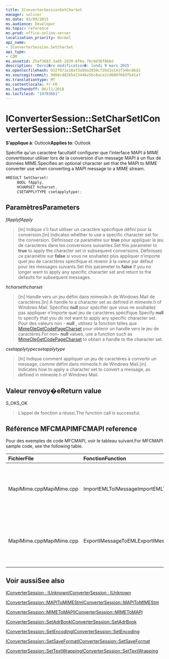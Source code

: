 ```yaml
---
title: IConverterSessionSetCharSet
manager: soliver
ms.date: 03/09/2015
ms.audience: Developer
ms.topic: reference
ms.prod: office-online-server
localization_priority: Normal
api_name:
- IConverterSession.SetCharSet
api_type:
- COM
ms.assetid: 25af3683-3a65-2d39-6f6e-76c8d36f866d
description: 'Derni�re modification�: lundi 9 mars 2015'
ms.openlocfilehash: 032f071e18af3a89a2850cf2bd1e141f34bc86d2
ms.sourcegitcommit: 9d60cd82b5413446e5bc8ace2cd689f683fb41a7
ms.translationtype: MT
ms.contentlocale: fr-FR
ms.lasthandoff: 06/11/2018
ms.locfileid: "19783661"
---
```

# <a name="iconvertersessionsetcharset"></a><span data-ttu-id="79e78-103">IConverterSession::SetCharSet</span><span class="sxs-lookup"><span data-stu-id="79e78-103">IConverterSession::SetCharSet</span></span>

  
  
<span data-ttu-id="79e78-104">**S’applique à**: Outlook</span><span class="sxs-lookup"><span data-stu-id="79e78-104">**Applies to**: Outlook</span></span> 
  
<span data-ttu-id="79e78-105">Spécifie qu'un caractère facultatif configurer que l’interface MAPI à MIME convertisseur utiliser lors de la conversion d’un message MAPI à un flux de données MIME.</span><span class="sxs-lookup"><span data-stu-id="79e78-105">Specifies an optional character set that the MAPI to MIME converter use when converting a MAPI message to a MIME stream.</span></span>
  
```cpp
HRESULT SetCharset( 
     BOOL fApply, 
     HCHARSET hcharset, 
     CSETAPPLYTYPE csetapplytype); 
```

## <a name="parameters"></a><span data-ttu-id="79e78-106">Paramètres</span><span class="sxs-lookup"><span data-stu-id="79e78-106">Parameters</span></span>

 <span data-ttu-id="79e78-107">_fApply_</span><span class="sxs-lookup"><span data-stu-id="79e78-107">_fApply_</span></span>
  
> <span data-ttu-id="79e78-108">[in] Indique s’il faut utiliser un caractère spécifique défini pour la conversion.</span><span class="sxs-lookup"><span data-stu-id="79e78-108">[in] Indicates whether to use a specific character set for the conversion.</span></span> <span data-ttu-id="79e78-109">Définissez ce paramètre sur **true** pour appliquer le jeu de caractères dans les conversions suivantes.</span><span class="sxs-lookup"><span data-stu-id="79e78-109">Set this parameter to **true** to apply the character set in subsequent conversions.</span></span> <span data-ttu-id="79e78-110">Définissez ce paramètre sur **false** si vous ne souhaitez plus appliquer n’importe quel jeu de caractères spécifique et revenir à la valeur par défaut pour les messages suivants.</span><span class="sxs-lookup"><span data-stu-id="79e78-110">Set this parameter to **false** if you no longer want to apply any specific character set and return to the defaults for subsequent messages.</span></span> 
    
 <span data-ttu-id="79e78-111">_hcharset_</span><span class="sxs-lookup"><span data-stu-id="79e78-111">_hcharset_</span></span>
  
> <span data-ttu-id="79e78-112">[in] Handle vers un jeu défini dans mimeole.h de Windows Mail de caractères.</span><span class="sxs-lookup"><span data-stu-id="79e78-112">[in] A handle to a character set as defined in mimeole.h of Windows Mail.</span></span> <span data-ttu-id="79e78-113">Spécifiez **null** pour spécifier que vous ne souhaitez pas appliquer n’importe quel jeu de caractères spécifique.</span><span class="sxs-lookup"><span data-stu-id="79e78-113">Specify **null** to specify that you do not want to apply any specific character set.</span></span> <span data-ttu-id="79e78-114">Pour des valeurs non - **null** , utilisez la fonction telles que [MimeOleGetCodePageCharset](http://msdn.microsoft.com/en-us/library/ms714746%28VS.85%29.aspx) pour obtenir un handle vers le jeu de caractères.</span><span class="sxs-lookup"><span data-stu-id="79e78-114">For non- **null** values, use a function such as [MimeOleGetCodePageCharset](http://msdn.microsoft.com/en-us/library/ms714746%28VS.85%29.aspx) to obtain a handle to the character set.</span></span> 
    
 <span data-ttu-id="79e78-115">_csetapplytype_</span><span class="sxs-lookup"><span data-stu-id="79e78-115">_csetapplytype_</span></span>
  
> <span data-ttu-id="79e78-116">[in] Indique comment appliquer un jeu de caractères à convertir un message, comme défini dans mimeole.h de Windows Mail.</span><span class="sxs-lookup"><span data-stu-id="79e78-116">[in] Indicates how to apply a character set to convert a message, as defined in mimeole.h of Windows Mail.</span></span>
    
## <a name="return-value"></a><span data-ttu-id="79e78-117">Valeur renvoy�e</span><span class="sxs-lookup"><span data-stu-id="79e78-117">Return value</span></span>

<span data-ttu-id="79e78-118">S_OK</span><span class="sxs-lookup"><span data-stu-id="79e78-118">S_OK</span></span>
  
> <span data-ttu-id="79e78-119">L’appel de fonction a réussi.</span><span class="sxs-lookup"><span data-stu-id="79e78-119">The function call is successful.</span></span>
    
## <a name="mfcmapi-reference"></a><span data-ttu-id="79e78-120">Référence MFCMAPI</span><span class="sxs-lookup"><span data-stu-id="79e78-120">MFCMAPI reference</span></span>

<span data-ttu-id="79e78-121">Pour des exemples de code MFCMAPI, voir le tableau suivant.</span><span class="sxs-lookup"><span data-stu-id="79e78-121">For MFCMAPI sample code, see the following table.</span></span>
  
|<span data-ttu-id="79e78-122">**Fichier**</span><span class="sxs-lookup"><span data-stu-id="79e78-122">**File**</span></span>|<span data-ttu-id="79e78-123">**Fonction**</span><span class="sxs-lookup"><span data-stu-id="79e78-123">**Function**</span></span>|<span data-ttu-id="79e78-124">**Commentaire**</span><span class="sxs-lookup"><span data-stu-id="79e78-124">**Comment**</span></span>|
|:-----|:-----|:-----|
|<span data-ttu-id="79e78-125">MapiMime.cpp</span><span class="sxs-lookup"><span data-stu-id="79e78-125">MapiMime.cpp</span></span>  <br/> |<span data-ttu-id="79e78-126">ImportEMLToIMessage</span><span class="sxs-lookup"><span data-stu-id="79e78-126">ImportEMLToIMessage</span></span>  <br/> |<span data-ttu-id="79e78-127">MFCMAPI utilise MimeToMAPI pour convertir un fichier EML à un message MAPI.</span><span class="sxs-lookup"><span data-stu-id="79e78-127">MFCMAPI uses MimeToMAPI to convert an EML file to a MAPI message.</span></span>  <br/> |
|<span data-ttu-id="79e78-128">MapiMime.cpp</span><span class="sxs-lookup"><span data-stu-id="79e78-128">MapiMime.cpp</span></span>  <br/> |<span data-ttu-id="79e78-129">ExportIMessageToEML</span><span class="sxs-lookup"><span data-stu-id="79e78-129">ExportIMessageToEML</span></span>  <br/> |<span data-ttu-id="79e78-130">MFCMAPI utilise MAPIToMIMEStm pour convertir un message MAPI dans un fichier EML.</span><span class="sxs-lookup"><span data-stu-id="79e78-130">MFCMAPI uses MAPIToMIMEStm to convert a MAPI message to an EML file.</span></span>  <br/> |
   
## <a name="see-also"></a><span data-ttu-id="79e78-131">Voir aussi</span><span class="sxs-lookup"><span data-stu-id="79e78-131">See also</span></span>



[<span data-ttu-id="79e78-132">IConverterSession : IUnknown</span><span class="sxs-lookup"><span data-stu-id="79e78-132">IConverterSession : IUnknown</span></span>](iconvertersessioniunknown.md)
  
[<span data-ttu-id="79e78-133">IConverterSession::MAPIToMIMEStm</span><span class="sxs-lookup"><span data-stu-id="79e78-133">IConverterSession::MAPIToMIMEStm</span></span>](iconvertersession-mapitomimestm.md)
  
[<span data-ttu-id="79e78-134">IConverterSession::MIMEToMAPI</span><span class="sxs-lookup"><span data-stu-id="79e78-134">IConverterSession::MIMEToMAPI</span></span>](iconvertersession-mimetomapi.md)
  
[<span data-ttu-id="79e78-135">IConverterSession::SetAdrBook</span><span class="sxs-lookup"><span data-stu-id="79e78-135">IConverterSession::SetAdrBook</span></span>](iconvertersession-setadrbook.md)
  
[<span data-ttu-id="79e78-136">IConverterSession::SetEncoding</span><span class="sxs-lookup"><span data-stu-id="79e78-136">IConverterSession::SetEncoding</span></span>](iconvertersession-setencoding.md)
  
[<span data-ttu-id="79e78-137">IConverterSession::SetSaveFormat</span><span class="sxs-lookup"><span data-stu-id="79e78-137">IConverterSession::SetSaveFormat</span></span>](iconvertersession-setsaveformat.md)
  
[<span data-ttu-id="79e78-138">IConverterSession::SetTextWrapping</span><span class="sxs-lookup"><span data-stu-id="79e78-138">IConverterSession::SetTextWrapping</span></span>](iconvertersession-settextwrapping.md)


